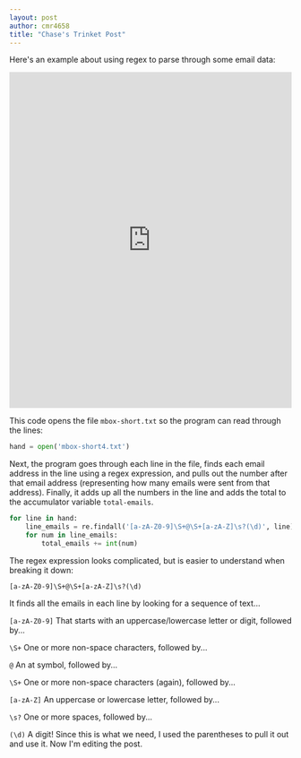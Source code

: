 ```yaml
---
layout: post
author: cmr4658
title: "Chase's Trinket Post"
---
```


Here's an example about using regex to parse through some email data:

<iframe src="https://trinket.io/embed/python/0e425ec584" width="100%" height="600" frameborder="0" marginwidth="0" marginheight="0" allowfullscreen></iframe>

This code opens the file `mbox-short.txt` so the program can read through the lines:

```python
hand = open('mbox-short4.txt')
```

Next, the program goes through each line in the file, finds each email address in the line using a regex expression, and pulls out the number after that email address (representing how many emails were sent from that address).
Finally, it adds up all the numbers in the line and adds the total to the accumulator variable `total-emails`.

```python
for line in hand:
    line_emails = re.findall('[a-zA-Z0-9]\S+@\S+[a-zA-Z]\s?(\d)', line)
    for num in line_emails:
        total_emails += int(num)
```

The regex expression looks complicated, but is easier to understand when breaking it down:

```[a-zA-Z0-9]\S+@\S+[a-zA-Z]\s?(\d)```

It finds all the emails in each line by looking for a sequence of text...

`[a-zA-Z0-9]` That starts with an uppercase/lowercase letter or digit, followed by...

`\S+` One or more non-space characters, followed by...

`@` An at symbol, followed by...

`\S+` One or more non-space characters (again), followed by...

`[a-zA-Z]` An uppercase or lowercase letter, followed by...

`\s?` One or more spaces, followed by...

`(\d)` A digit! Since this is what we need, I used the parentheses to pull it out and use it.
Now I'm editing the post.
